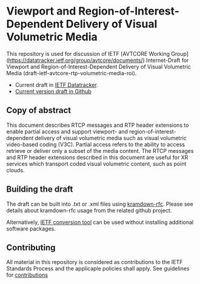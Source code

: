 #  Viewport and Region-of-Interest-Dependent Delivery of Visual Volumetric Media

This repository is used for discussion of IETF [AVTCORE Working Group] (https://datatracker.ietf.org/group/avtcore/documents/) Internet-Draft for Viewport and Region-of-Interest-Dependent Delivery of Visual Volumetric Media (draft-ietf-avtcore-rtp-volumetric-media-roi). 

* Current draft in [IETF Datatracker](https://datatracker.ietf.org/doc/draft-ietf-avtcore-rtp-volumetric-media-roi/).
* [Current version draft in Github](https://github.com/srinivasgu/draft-ietf-avtcore-rtp-volumetric-media-roi/blob/main/draft/draft-ietf-avtcore-rtp-volumetric-media-roi-00.md)

## Copy of abstract
This document describes RTCP messages and RTP header extensions to enable partial access and support viewport- and region-of-interest-dependent delivery of visual volumetric media such as visual volumetric video-based coding (V3C). Partial access refers to the ability to access retrieve or deliver only a subset of the media content. The RTCP messages and RTP header extensions described in this document are useful for XR services which transport coded visual volumetric content, such as point clouds.

## Building the draft

The draft can be built into .txt or .xml files using [kramdown-rfc](https://github.com/cabo/kramdown-rfc). Please see details about kramdown-rfc usage from the related github project. 

Alternatively, [IETF conversion tool](https://author-tools.ietf.org/) can be used without installing additional software packages.

## Contributing

All material in this repository is considered as contributions to the IETF Standards Process and the applicaple policies shall apply. See guidelines for [contributions](https://github.com/7439henry/draft-hsyang-avtcore-rtp-haptics/blob/main/CONTRIBUTING.md)
